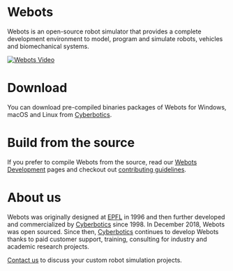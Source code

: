 # Webots

Webots is an open-source robot simulator that provides a complete development environment to model, program and simulate robots, vehicles and biomechanical systems.

[![Webots Video](https://img.youtube.com/vi/O7U3sX_ubGc/0.jpg)](https://www.youtube.com/watch?v=O7U3sX_ubGc)

# Download

You can download pre-compiled binaries packages of Webots for Windows, macOS and Linux from [Cyberbotics](https://cyberbotics.com).

# Build from the source

If you prefer to compile Webots from the source, read our [Webots Development](https://github.com/omichel/webots/wiki/Webots-Development) pages and checkout out [contributing guidelines](CONTRIBUTING.md).

# About us

Webots was originally designed at [EPFL](https://epfl.ch) in 1996 and then further developed and commercialized by [Cyberbotics](https://cyberbotics.com) since 1998. In December 2018, Webots was open sourced. Since then, [Cyberbotics](https://cyberbotics.com) continues to develop Webots thanks to paid customer support, training, consulting for industry and academic research projects.

[Contact us](mailto:info@cyberbotics.com) to discuss your custom robot simulation projects.
